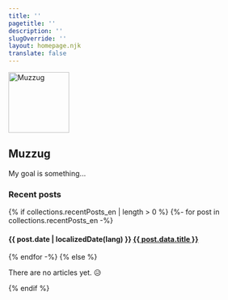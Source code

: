```yaml
---
title: ''
pagetitle: ''
description: ''
slugOverride: ''
layout: homepage.njk
translate: false
---
```


<div class="author-homepage">
    <img src="/assets/images/muzz.webp" class="author-avatar-homepage" alt="Muzzug" width="120px" height="120px">
    <h2 class="author-name">Muzzug</h2>
    <p>My goal is something...</p>
</div>

<div class="recent-posts">

### Recent posts

{% if collections.recentPosts_en | length > 0 %}
    {%- for post in collections.recentPosts_en -%}
        <h4 class="">{{ post.date | localizedDate(lang) }}</b> <a href="{{ post.url }}">{{ post.data.title }}</a></h4>
    {% endfor -%}
{% else %}
  <p>There are no articles yet. 😥</p>
{% endif %}
</div>